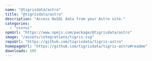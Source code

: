 ```yaml
---
name: "@tigrisdata/astro"
title: "@tigrisdata/astro"
description: "Access NoSQL data from your Astro site."
categories:
  - "css+ui"
npmUrl: "https://www.npmjs.com/package/@tigrisdata/astro"
image: "/assets/integrations/tigris.svg"
repoUrl: "https://github.com/tigrisdata/tigris-astro"
homepageUrl: "https://github.com/tigrisdata/tigris-astro#readme"
downloads: 105
---
```

